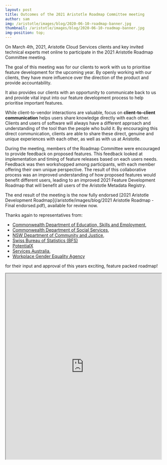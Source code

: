 ```yaml
---
layout: post
title: Outcomes of the 2021 Aristotle Roadmap Committee meeting
author: sam
img: /aristotle/images/blog/2020-06-10-roadmap-banner.jpg
thumbnail: /aristotle/images/blog/2020-06-10-roadmap-banner.jpg
img-position: top;
---
```


On March 4th, 2021, Aristotle Cloud Services clients and key invited technical experts met online to participate in the 2021 Aristotle Roadmap Committee meeting.

The goal of this meeting was for our clients to work with us to prioritise feature development for the upcoming year. By openly working with our clients, they have more influence over the direction of the product and provide accountability.

It also provides our clients with an opportunity to communicate back to us and provide vital input into our feature development process to help prioritise important features.

While client-to-vendor interactions are valuable, focus on **client-to-client communication** helps users share knowledge directly with each other. Clients and users of software will always have a different approach and understanding of the tool than the people who build it. By encouraging this direct communication, clients are able to share these direct, genuine and unique experiences with each other, as well as with us at Aristotle.

During the meeting, members of the Roadmap Committee were encouraged to provide feedback on proposed features. This feedback looked at implementation and timing of feature releases based on each users needs. Feedback was then workshopped among participants, with each member offering their own unique perspective. The result of this collaborative process was an improved understanding of how proposed features would benefit different users, leading to an improved 2021 Feature Development Roadmap that will benefit all users of the Aristotle Metadata Registry.

The end result of the meeting is the now fully endorsed [2021 Aristotle Development Roadmap](/aristotle/images/blog/2021 Aristotle Roadmap - Final endorsed.pdf), available for review now.

Thanks again to representatives from:
* [Commonwealth Department of Education, Skills and Employment](https://www.dese.gov.au),
* [Commonwealth Department of Social Services](https://www.dss.gov.au),
* [NSW Department of Community and Justice](https://www.facs.nsw.gov.au/),
* [Swiss Bureau of Statistics (BFS)](https://www.bfs.admin.ch/bfs/en/home.html)
* [PotentialX](https://www.potentialx.com.au/)
* [Services Australia](https://www.servicesaustralia.gov.au),
* [Workplace Gender Equality Agency](https://www.wgea.gov.au)

for their input and approval of this years exciting, feature packed roadmap!

<iframe
    style="width:100%;height:600px"
    src="https://docs.google.com/gview?embedded=true&url={{site.url}}/aristotle/images/blog/2021 Aristotle Roadmap - Final endorsed.pdf"
>
</iframe>
